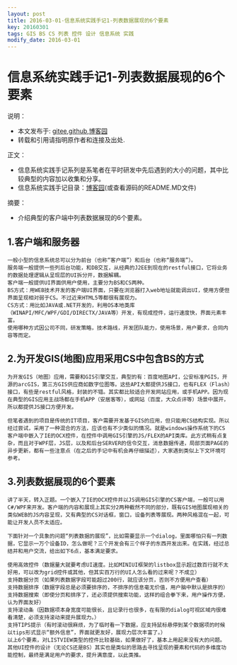 ```yaml
---
layout: post
title: 2016-03-01-信息系统实践手记1-列表数据展现的6个要素
key: 20160301
tags: GIS BS CS 列表 控件 设计 信息系统 实践
modify_date: 2016-03-01
---
```




# 信息系统实践手记1-列表数据展现的6个要素

说明：
* 本文发布于: [gitee](http://freelogic.gitee.io/webpost/),[github](https://freelogic.github.io/),[博客园](http://www.cnblogs.com/taichu/)
* 转载和引用请指明原作者和连接及出处.

正文：
* 信息系统实践手记系列是系笔者在平时研发中先后遇到的大小的问题，其中比较典型的内容加以收集和分享。
* 信息系统实践手记目录：[博客园](http://www.cnblogs.com/taichu/p/5305603.html)(或查看源码的README.MD文件) 

摘要：
* 介绍典型的客户端中列表数据展现的6个要素。

## 1.客户端和服务器

```
一般小型的信息系统总可以分为前台（也称“客户端”）和后台（也称“服务端”）。
服务端一般提供一些列后台功能，和DB交互，从经典的J2EE到现在的restful接口，它将业务的数据处理逻辑从呈现层的UI拆分开，数据解耦。
客户端一般提供UI界面供用户使用，主要分为BS和CS两种。
BS方式：用WEB技术开发的客户端UI界面，只要在浏览器打入web地址就能调出UI，使用方便但界面呈现相对弱于CS。不过近来HTML5等都很有展现力。
CS方式：用比如JAVA或.NET开发的，利用OS本地类库（WINAPI/MFC/WPF/GDI/DIRECTX/JAVA等）开发，有现成控件，运行速度快，界面元素丰富。
使用哪种方式因公司不同，研发策略，技术路线，开发团队能力，使用场景，用户要求，合同内容等而定。
```

## 2.为开发GIS(地图)应用采用CS中包含BS的方式

```
为开发GIS（地图）应用，需要和GIS引擎交互，典型的有：百度地图API，公安标准PGIS，开源的arcGIS，第三方GIS供应商如数字位图等。这些API大都提供JS接口，也有FLEX（Flash）接口，有些是restful风格，封装的不错。其实都比较适合开发网站应用，或手机APP。因为现在典型的GIS应用主战场都在手机APP（安居客等），或网站（百度，大众点评等）场景中展开，所以都提供JS接口方便开发。

但笔者遇到的项目是传统的IT项目，客户需要开发基于GIS的应用，但只能用CS结构实现。所以经过尝试，采用了一种混合的方法，应该也有不少类似的情况。就是windows操作系统下的CS客户端中嵌入了IE的OCX控件，在控件中调用GIS引擎的JS/FLEX的API类库。此方式稍有点复杂，而且对于WPF层，JS层，以及和后台SERVER的信令交互，消息数据传递，局部页面PAGE的异步更新，都有一些注意点（在之后的手记中有机会再仔细描述），大家遇到类似上下文环境可参考。
```

## 3.列表数据展现的6个要素

```
讲了半天，转入正题。一个嵌入了IE的OCX控件并以JS调用GIS引擎的CS客户端，一般可以用C#/WPF来开发。客户端的内容和展现上其实分2两种截然不同的部分，既有GIS地图展现相关的类似WEB的JS内容呈现，又有典型的CS对话框，窗口，设备列表等展现。两种风格混在一起，可能让开发人员不太适应。

下面针对一个具象的问题“列表数据的展现”，比如需要显示一个dialog，里面哪怕只有一列数据，它显示一万个设备ID，怎么做呢？三个开发会有三个样子的东西开发出来。在实践，经过总结并和用户交流，给出如下6点，基本满足要求。

使用高效控件（数据量大就要考虑UI速度。比如MINIUI框架的listbox显示超过数百行就不太好用，可以改为grid控件或其他，但其实百万行的UI人怎么看的过来呢？不成立）
支持数据分页（如果列表数据字段可能超过200行，就应该分页，否则不方便用户查看）
支持数据排序（数据字段总是必须要排序的，不排序的信息毫无价值，用户脑中默认是排序的）
支持数据搜索（即使分页和排序了，还必须提供搜索功能，这样的组合拳下来，用户操作方便，认为界面友好）
支持滚动条（因数据项本身宽度可能很长，且记录行也很多，在有限的dialog可视区域内很难看清楚，必须支持滚动来提升展现力。）
支持TIPS提示（有时滚动很麻烦，为了临时看一下数据，应支持鼠标悬停到某个数据项的时候以tips形式显示“额外信息”，界面就更友好，展现力层次丰富了。）
以上6个要素，对LISTVIEW类型的控件比较基础，如果做好了，基本上用起来没有大的问题。其他UI控件的设计（无论CS还是BS）其实也是类似的思路去寻找呈现的要素和代码的多维度功能控制，最终是满足用户的要求，提升满意度，以此类推。
```
 